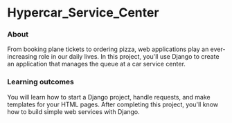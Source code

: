 # Hypercar_Service_Center

### About
From booking plane tickets to ordering pizza, web applications play an ever-increasing role in our daily lives. In this project, you'll use Django to create an application that manages the queue at a car service center.
### Learning outcomes
You will learn how to start a Django project, handle requests, and make templates for your HTML pages. After completing this project, you'll know how to build simple web services with Django.
